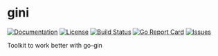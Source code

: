 # gini

[![Documentation](https://godoc.org/github.com/ipfans/gini?status.svg)](http://godoc.org/github.com/ipfans/gini)
[![License](https://img.shields.io/github/license/ipfans/gini.svg?maxAge=2592000)](https://github.com/ipfans/gini/LICENSE)
[![Build Status](https://travis-ci.org/ipfans/gini.svg?branch=master)](https://travis-ci.org/ipfans/gini)
[![Go Report Card](https://goreportcard.com/badge/github.com/ipfans/gini)](https://goreportcard.com/report/github.com/ipfans/gini)
[![Issues](https://img.shields.io/github/issues/ipfans/gini.svg)](https://github.com/ipfans/gini/issues)

Toolkit to work better with go-gin
